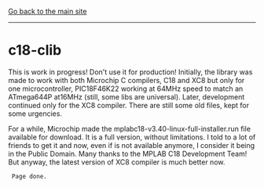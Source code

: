 [Go back to the main site](https://funlw65.github.io/)
<hr />

# c18-clib


This is work in progress! Don't use it for production! Initially, the library was made to work with both Microchip C compilers, C18 and XC8 but only for one microcontroller, PIC18F46K22 working at 64MHz speed to match an ATmega644P at16MHz (still, some libs are universal). Later, development continued only for the XC8 compiler. There are still some old files, kept for some urgencies.

For a while, Microchip made the mplabc18-v3.40-linux-full-installer.run file available for download. It is a full version, without limitations. I told to a lot of friends to get it and now, even if is not available anymore, I consider it being in the Public Domain. Many thanks to the MPLAB C18 Development Team!
But anyway, the latest version of XC8 compiler is much better now.

```
 Page done.
```
